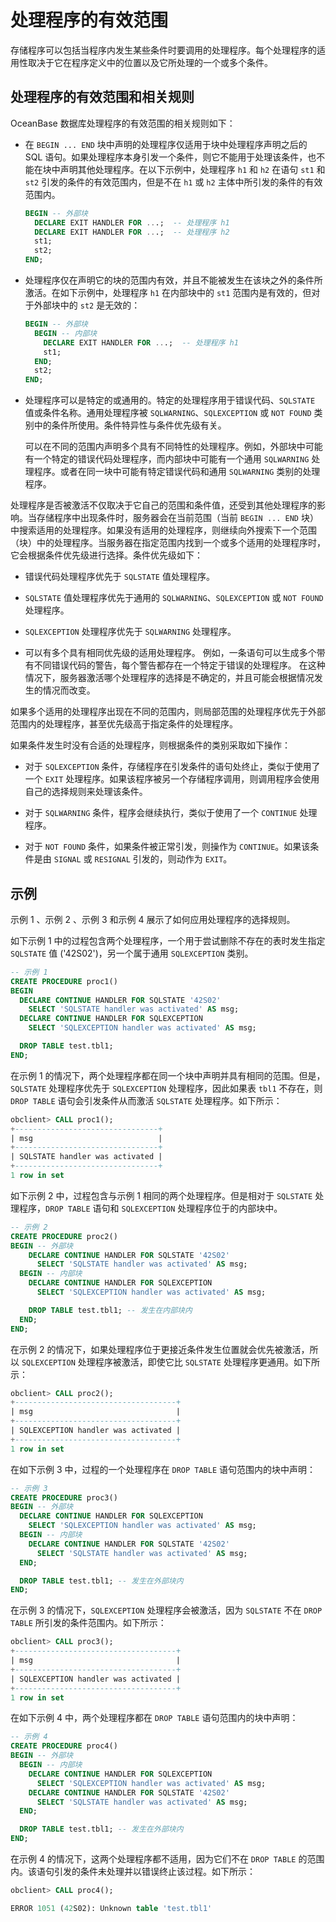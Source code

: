 处理程序的有效范围 
==============================

存储程序可以包括当程序内发生某些条件时要调用的处理程序。每个处理程序的适用性取决于它在程序定义中的位置以及它所处理的一个或多个条件。

处理程序的有效范围和相关规则 
-----------------------------------

OceanBase 数据库处理程序的有效范围的相关规则如下：

* 在 `BEGIN ... END` 块中声明的处理程序仅适用于块中处理程序声明之后的 SQL 语句。如果处理程序本身引发一个条件，则它不能用于处理该条件，也不能在块中声明其他处理程序。在以下示例中，处理程序 `h1` 和 `h2` 在语句 `st1` 和 `st2` 引发的条件的有效范围内，但是不在 `h1` 或 `h2` 主体中所引发的条件的有效范围内。

  ```sql
  BEGIN -- 外部块
    DECLARE EXIT HANDLER FOR ...;  -- 处理程序 h1
    DECLARE EXIT HANDLER FOR ...;  -- 处理程序 h2
    st1;
    st2;
  END;
  ```

  

* 处理程序仅在声明它的块的范围内有效，并且不能被发生在该块之外的条件所激活。在如下示例中，处理程序 `h1` 在内部块中的 `st1` 范围内是有效的，但对于外部块中的 `st2` 是无效的：

  ```sql
  BEGIN -- 外部块
    BEGIN -- 内部块
      DECLARE EXIT HANDLER FOR ...;  -- 处理程序 h1
      st1;
    END;
    st2;
  END;
  ```

  

* 处理程序可以是特定的或通用的。特定的处理程序用于错误代码、`SQLSTATE` 值或条件名称。通用处理程序被 `SQLWARNING`、`SQLEXCEPTION` 或 `NOT FOUND` 类别中的条件所使用。条件特异性与条件优先级有关。

  可以在不同的范围内声明多个具有不同特性的处理程序。例如，外部块中可能有一个特定的错误代码处理程序，而内部块中可能有一个通用 `SQLWARNING` 处理程序。或者在同一块中可能有特定错误代码和通用 `SQLWARNING` 类别的处理程序。
  




处理程序是否被激活不仅取决于它自己的范围和条件值，还受到其他处理程序的影响。当存储程序中出现条件时，服务器会在当前范围（当前 `BEGIN ... END` 块）中搜索适用的处理程序。如果没有适用的处理程序，则继续向外搜索下一个范围（块）中的处理程序。当服务器在指定范围内找到一个或多个适用的处理程序时，它会根据条件优先级进行选择。条件优先级如下：

* 错误代码处理程序优先于 `SQLSTATE` 值处理程序。

  

* `SQLSTATE` 值处理程序优先于通用的 `SQLWARNING`、`SQLEXCEPTION` 或 `NOT FOUND` 处理程序。

  

* `SQLEXCEPTION` 处理程序优先于 `SQLWARNING` 处理程序。

  

* 可以有多个具有相同优先级的适用处理程序。 例如，一条语句可以生成多个带有不同错误代码的警告，每个警告都存在一个特定于错误的处理程序。 在这种情况下，服务器激活哪个处理程序的选择是不确定的，并且可能会根据情况发生的情况而改变。

  




如果多个适用的处理程序出现在不同的范围内，则局部范围的处理程序优先于外部范围内的处理程序，甚至优先级高于指定条件的处理程序。

如果条件发生时没有合适的处理程序，则根据条件的类别采取如下操作：

* 对于 `SQLEXCEPTION` 条件，存储程序在引发条件的语句处终止，类似于使用了一个 `EXIT` 处理程序。如果该程序被另一个存储程序调用，则调用程序会使用自己的选择规则来处理该条件。

  

* 对于 `SQLWARNING` 条件，程序会继续执行，类似于使用了一个 `CONTINUE` 处理程序。

  

* 对于 `NOT FOUND` 条件，如果条件被正常引发，则操作为 `CONTINUE`。如果该条件是由 `SIGNAL` 或 `RESIGNAL` 引发的，则动作为 `EXIT`。

  




示例 
-----------------------

示例 1 、示例 2 、示例 3 和示例 4 展示了如何应用处理程序的选择规则。

如下示例 1 中的过程包含两个处理程序，一个用于尝试删除不存在的表时发生指定 `SQLSTATE` 值 ('42S02')，另一个属于通用 `SQLEXCEPTION` 类别。

```sql
-- 示例 1
CREATE PROCEDURE proc1()
BEGIN
  DECLARE CONTINUE HANDLER FOR SQLSTATE '42S02'
    SELECT 'SQLSTATE handler was activated' AS msg;
  DECLARE CONTINUE HANDLER FOR SQLEXCEPTION
    SELECT 'SQLEXCEPTION handler was activated' AS msg;

  DROP TABLE test.tbl1;
END;
```



在示例 1 的情况下，两个处理程序都在同一个块中声明并具有相同的范围。但是，`SQLSTATE` 处理程序优先于 `SQLEXCEPTION` 处理程序，因此如果表 `tbl1` 不存在，则 `DROP TABLE` 语句会引发条件从而激活 `SQLSTATE` 处理程序。如下所示：

```sql
obclient> CALL proc1();
+--------------------------------+
| msg                            |
+--------------------------------+
| SQLSTATE handler was activated |
+--------------------------------+
1 row in set
```



如下示例 2 中，过程包含与示例 1 相同的两个处理程序。但是相对于 `SQLSTATE` 处理程序，`DROP TABLE` 语句和 `SQLEXCEPTION` 处理程序位于的内部块中。

```sql
-- 示例 2
CREATE PROCEDURE proc2()
BEGIN -- 外部块
    DECLARE CONTINUE HANDLER FOR SQLSTATE '42S02'
      SELECT 'SQLSTATE handler was activated' AS msg;
  BEGIN -- 内部块
    DECLARE CONTINUE HANDLER FOR SQLEXCEPTION
      SELECT 'SQLEXCEPTION handler was activated' AS msg;

    DROP TABLE test.tbl1; -- 发生在内部块内
  END;
END;
```



在示例 2 的情况下，如果处理程序位于更接近条件发生位置就会优先被激活，所以 `SQLEXCEPTION` 处理程序被激活，即使它比 `SQLSTATE` 处理程序更通用。如下所示：

```sql
obclient> CALL proc2();
+------------------------------------+
| msg                                |
+------------------------------------+
| SQLEXCEPTION handler was activated |
+------------------------------------+
1 row in set
```



在如下示例 3 中，过程的一个处理程序在 `DROP TABLE` 语句范围内的块中声明：

```sql
-- 示例 3
CREATE PROCEDURE proc3()
BEGIN -- 外部块
  DECLARE CONTINUE HANDLER FOR SQLEXCEPTION
    SELECT 'SQLEXCEPTION handler was activated' AS msg;
  BEGIN -- 内部块
    DECLARE CONTINUE HANDLER FOR SQLSTATE '42S02'
      SELECT 'SQLSTATE handler was activated' AS msg;
  END;

  DROP TABLE test.tbl1; -- 发生在外部块内
END;
```



在示例 3 的情况下，`SQLEXCEPTION` 处理程序会被激活，因为 `SQLSTATE` 不在 `DROP TABLE` 所引发的条件范围内。如下所示：

```sql
obclient> CALL proc3();
+------------------------------------+
| msg                                |
+------------------------------------+
| SQLEXCEPTION handler was activated |
+------------------------------------+
1 row in set
```



在如下示例 4 中，两个处理程序都在 `DROP TABLE` 语句范围内的块中声明：

```sql
-- 示例 4
CREATE PROCEDURE proc4()
BEGIN -- 外部块
  BEGIN -- 内部块
    DECLARE CONTINUE HANDLER FOR SQLEXCEPTION
      SELECT 'SQLEXCEPTION handler was activated' AS msg;
    DECLARE CONTINUE HANDLER FOR SQLSTATE '42S02'
      SELECT 'SQLSTATE handler was activated' AS msg;
  END;

  DROP TABLE test.tbl1; -- 发生在外部块内
END;
```



在示例 4 的情况下，这两个处理程序都不适用，因为它们不在 `DROP TABLE` 的范围内。该语句引发的条件未处理并以错误终止该过程。如下所示：

```sql
obclient> CALL proc4();

ERROR 1051 (42S02): Unknown table 'test.tbl1'
```


